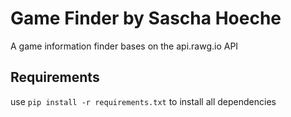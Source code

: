 # Game Finder by Sascha Hoeche
A game information finder bases on the api.rawg.io API

## Requirements
use <code>pip install -r requirements.txt</code> to install all dependencies